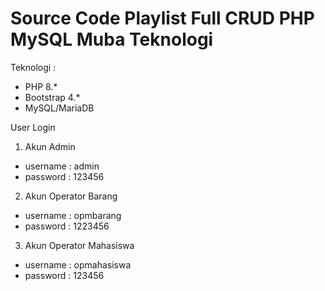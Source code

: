 # Source Code Playlist Full CRUD PHP MySQL Muba Teknologi
Teknologi :
- PHP 8.*
- Bootstrap 4.*
- MySQL/MariaDB

User Login
1. Akun Admin
- username : admin
- password : 123456

2. Akun Operator Barang
- username : opmbarang
- password : 1223456

3. Akun Operator Mahasiswa
- username : opmahasiswa
- password : 123456